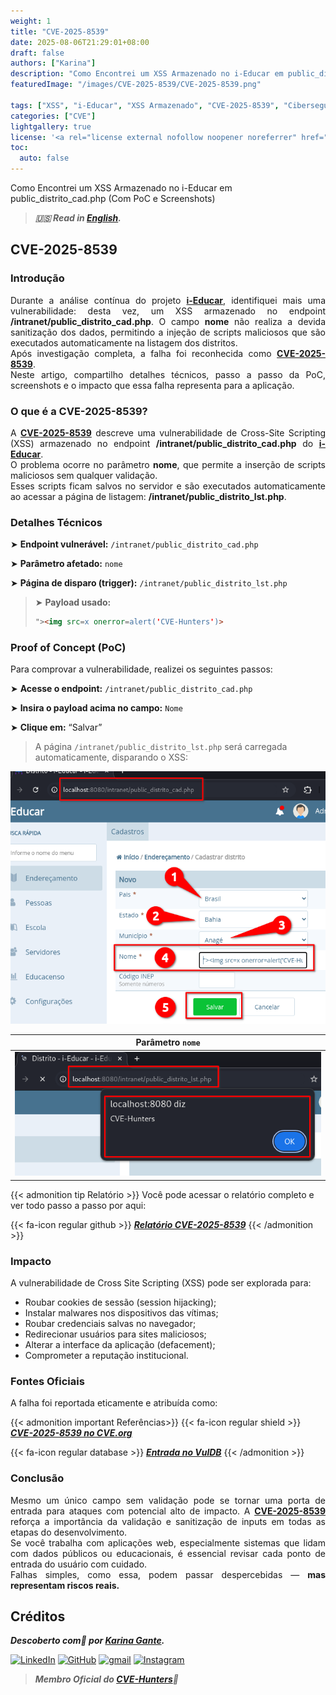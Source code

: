 ```yaml
---
weight: 1
title: "CVE-2025-8539"
date: 2025-08-06T21:29:01+08:00
draft: false
authors: ["Karina"]
description: "Como Encontrei um XSS Armazenado no i-Educar em public_distrito_cad.php (Com PoC e Screenshots)"
featuredImage: "/images/CVE-2025-8539/CVE-2025-8539.png"

tags: ["XSS", "i-Educar", "XSS Armazenado", "CVE-2025-8539", "Cibersegurança"]
categories: ["CVE"]
lightgallery: true
license: '<a rel="license external nofollow noopener noreferrer" href="https://creativecommons.org/licenses/by-nc/4.0/" target="_blank">CC BY-NC 4.0</a>'
toc:
  auto: false
---
```


Como Encontrei um XSS Armazenado no i-Educar em public_distrito_cad.php (Com PoC e Screenshots)

<!--more-->

> ***🇺🇸 Read in [English](http://karinagante.github.io/cve-2025-8539/).***

## CVE-2025-8539

### Introdução

<p align="justify">Durante a análise contínua do projeto <b><a href="https://github.com/portabilis/i-educar" target=_blank>i-Educar</a></b>, identifiquei mais uma vulnerabilidade: desta vez, um XSS armazenado no endpoint <b>/intranet/public_distrito_cad.php</b>. O campo <b>nome</b> não realiza a devida sanitização dos dados, permitindo a injeção de scripts maliciosos que são executados automaticamente na listagem dos distritos. </br> Após investigação completa, a falha foi reconhecida como <b><a href="https://www.cve.org/CVERecord?id=CVE-2025-8539" target=_blank>CVE-2025-8539</a></b>. </br> Neste artigo, compartilho detalhes técnicos, passo a passo da PoC, screenshots e o impacto que essa falha representa para a aplicação. </p>

### O que é a CVE-2025-8539?

<p align="justify">A <b><a href="https://www.cve.org/CVERecord?id=CVE-2025-8539" target=_blank>CVE-2025-8539</a></b> descreve uma vulnerabilidade de Cross-Site Scripting (XSS) armazenado no endpoint <b>/intranet/public_distrito_cad.php</b> do <b><a href="https://github.com/portabilis/i-educar" target=_blank>i-Educar</a></b>. </br> O problema ocorre no parâmetro <b>nome</b>, que permite a inserção de scripts maliciosos sem qualquer validação. </br> Esses scripts ficam salvos no servidor e são executados automaticamente ao acessar a página de listagem: <b>/intranet/public_distrito_lst.php</b>. </p>

### Detalhes Técnicos

➤ **Endpoint vulnerável:** `/intranet/public_distrito_cad.php`

➤ **Parâmetro afetado:** `nome`

➤ **Página de disparo (trigger):** `/intranet/public_distrito_lst.php`

> ➤ **Payload usado:** 
> ```html
>"><img src=x onerror=alert('CVE-Hunters')>
>```

### Proof of Concept (PoC)

Para comprovar a vulnerabilidade, realizei os seguintes passos:

➤ **Acesse o endpoint:** `/intranet/public_distrito_cad.php`

➤ **Insira o payload acima no campo:** `Nome`

➤ **Clique em:** “Salvar”

> A página `/intranet/public_distrito_lst.php` será carregada automaticamente, disparando o XSS:

<p align="center">
<img src="/images/CVE-2025-8539/PoC1.png">
</p>

|   Parâmetro `nome`         |
|:------------:|
| ![](/images/CVE-2025-8539/PoC2.png)    |

{{< admonition tip Relatório >}} 
Você pode acessar o relatório completo e ver todo passo a passo por aqui:

{{< fa-icon regular github >}} 
***[Relatório CVE-2025-8539](https://github.com/KarinaGante/KGSec/blob/main/CVEs/i-educar/CVE-2025-8539.md)***
{{< /admonition >}}

### Impacto

A vulnerabilidade de Cross Site Scripting (XSS) pode ser explorada para:

- Roubar cookies de sessão (session hijacking);
- Instalar malwares nos dispositivos das vítimas;
- Roubar credenciais salvas no navegador;
- Redirecionar usuários para sites maliciosos;
- Alterar a interface da aplicação (defacement);
- Comprometer a reputação institucional.

### Fontes Oficiais

A falha foi reportada eticamente e atribuída como:

{{< admonition important Referências>}} 
{{< fa-icon regular shield >}} 
***[CVE-2025-8539 no CVE.org](https://www.cve.org/CVERecord?id=CVE-2025-8539)***

{{< fa-icon regular database >}} 
***[Entrada no VulDB](https://vuldb.com/?id.318668)***
{{< /admonition >}}

### Conclusão

<p align="justify">Mesmo um único campo sem validação pode se tornar uma porta de entrada para ataques com potencial alto de impacto. A <b><a href="https://www.cve.org/CVERecord?id=CVE-2025-8539" target=_blank>CVE-2025-8539</a></b> reforça a importância da validação e sanitização de inputs em todas as etapas do desenvolvimento. </br> Se você trabalha com aplicações web, especialmente sistemas que lidam com dados públicos ou educacionais, é essencial revisar cada ponto de entrada do usuário com cuidado. </br> Falhas simples, como essa, podem passar despercebidas — <b>mas representam riscos reais.</b></p>

## Créditos

***Descoberto com💜 por [Karina Gante](https://karinagante.github.io/).*** 

[![LinkedIn](https://skillicons.dev/icons?i=linkedin&theme=dark)](https://www.linkedin.com/in/karina-gante/)
[![GitHub](https://skillicons.dev/icons?i=github&theme=dark)](https://www.github.com/KarinaGante/)
[![gmail](https://skillicons.dev/icons?i=gmail&theme=dark)](mailto:karina.gante1@gmail.com)
[![Instagram](https://skillicons.dev/icons?i=instagram&theme=dark)](https://www.instagram.com/karinovisk02/)

> ***Membro Oficial do [CVE-Hunters](https://www.cvehunters.com/)🏹***


